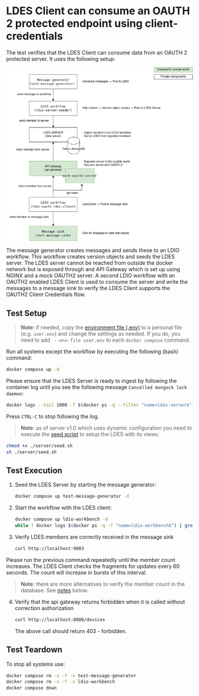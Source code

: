 # LDES Client can consume an OAUTH 2 protected endpoint using client-credentials
The test verifies that the LDES Client can consume data from an OAUTH 2 protected server.
It uses the following setup:

![img](artwork/test-32.drawio.png)

The message generator creates messages and sends these to an LDIO workflow.
This workflow creates version objects and seeds the LDES server.
The LDES server cannot be reached from outside the docker network but is exposed through and API Gateway
which is set up using NGINX and a mock OAUTH2 server.
A second LDIO workflow with an OAUTH2 enabled LDES Client is used to consume the server and write the messages
to a message sink to verify the LDES Client supports the OAUTH2 Client Credentials flow.

## Test Setup
> **Note**: if needed, copy the [environment file (.env)](./.env) to a personal file (e.g. `user.env`) and change the settings as needed. If you do, you need to add ` --env-file user.env` to each `docker compose` command.

Run all systems except the workflow by executing the following (bash) command:
```bash
docker compose up -d
```
Please ensure that the LDES Server is ready to ingest by following the container log until you see the following message `Cancelled mongock lock daemon`:
```bash
docker logs --tail 1000 -f $(docker ps -q --filter "name=ldes-server$")
```
Press `CTRL-C` to stop following the log.

> **Note**: as of server v1.0 which uses dynamic configuration you need to execute the [seed script](./server/seed.sh) to setup the LDES with its views:
```bash
chmod +x ./server/seed.sh
sh ./server/seed.sh
```

## Test Execution

1. Seed the LDES Server by starting the message generator:
   ```bash
   docker compose up test-message-generator -d
   ```

2. Start the workflow with the LDES client:
   ```bash
   docker compose up ldio-workbench -d
   while ! docker logs $(docker ps -q -f "name=ldio-workbench$") | grep 'Started Application in' ; do sleep 1; done
   ```

3. Verify LDES members are correctly received in the message sink
   ```bash
   curl http://localhost:9003
   ```
Please run the previous command repeatedly until the member count increases. The LDES Client checks the fragments 
for updates every 60 seconds. The count will increase in bursts of this interval.

   > **Note**: there are more alternatives to verify the member count in the database. See [notes](#notes) below.

4. Verify that the api gateway returns forbidden when it is called without correction authorization
    ```bash
    curl http://localhost:8080/devices
    ```
   The above call should return 403 - forbidden.

## Test Teardown
To stop all systems use:
```bash
docker compose rm -s -f -v test-message-generator
docker compose rm -s -f -v ldio-workbench
docker compose down
```
